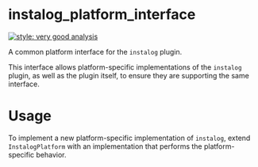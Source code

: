 # instalog_platform_interface

[![style: very good analysis][very_good_analysis_badge]][very_good_analysis_link]

A common platform interface for the `instalog` plugin.

This interface allows platform-specific implementations of the `instalog` plugin, as well as the plugin itself, to ensure they are supporting the same interface.

# Usage

To implement a new platform-specific implementation of `instalog`, extend `InstalogPlatform` with an implementation that performs the platform-specific behavior.

[very_good_analysis_badge]: https://img.shields.io/badge/style-very_good_analysis-B22C89.svg
[very_good_analysis_link]: https://pub.dev/packages/very_good_analysis